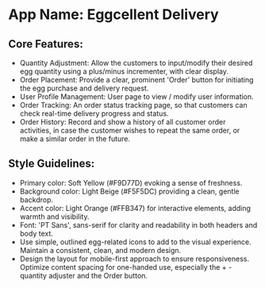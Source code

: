 # **App Name**: Eggcellent Delivery

## Core Features:

- Quantity Adjustment: Allow the customers to input/modify their desired egg quantity using a plus/minus incrementer, with clear display.
- Order Placement: Provide a clear, prominent 'Order' button for initiating the egg purchase and delivery request.
- User Profile Management: User page to view / modify user information.
- Order Tracking: An order status tracking page, so that customers can check real-time delivery progress and status.
- Order History: Record and show a history of all customer order activities, in case the customer wishes to repeat the same order, or make a similar order in the future.

## Style Guidelines:

- Primary color: Soft Yellow (#F9D77D) evoking a sense of freshness.
- Background color: Light Beige (#F5F5DC) providing a clean, gentle backdrop.
- Accent color: Light Orange (#FFB347) for interactive elements, adding warmth and visibility.
- Font: 'PT Sans', sans-serif for clarity and readability in both headers and body text.
- Use simple, outlined egg-related icons to add to the visual experience. Maintain a consistent, clean, and modern design.
- Design the layout for mobile-first approach to ensure responsiveness. Optimize content spacing for one-handed use, especially the + - quantity adjuster and the Order button.